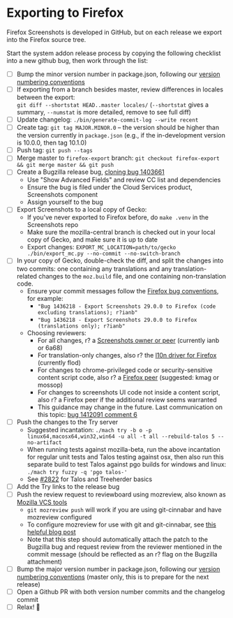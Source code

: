 # Exporting to Firefox

Firefox Screenshots is developed in GitHub, but on each release we export into the Firefox
source tree.

Start the system addon release process by copying the following checklist into a new github bug, then work through the list:

- [ ] Bump the minor version number in package.json, following our [version numbering conventions](https://github.com/mozilla-services/screenshots/issues/2647)
- [ ] If exporting from a branch besides master, review differences in locales between the export: <br> `git diff --shortstat HEAD..master locales/` (`--shortstat` gives a summary, `--numstat` is more detailed, remove to see full diff)
- [ ] Update changelog: `./bin/generate-commit-log --write recent`
- [ ] Create tag: `git tag MAJOR.MINOR.0` – the version should be higher than the version currently in `package.json` (e.g., if the in-development version is 10.0.0, then tag 10.1.0)
- [ ] Push tag: `git push --tags`
- [ ] Merge master to `firefox-export` branch: `git checkout firefox-export && git merge master && git push`
- [ ] Create a Bugzilla release bug, [cloning bug 1403661](https://bugzilla.mozilla.org/enter_bug.cgi?format=__default__&product=Firefox&cloned_bug_id=1403661)
  - Use "Show Advanced Fields" and review CC list and dependencies
  - Ensure the bug is filed under the Cloud Services product, Screenshots component
  - Assign yourself to the bug
- [ ] Export Screenshots to a local copy of Gecko:
  - If you've never exported to Firefox before, do `make .venv` in the Screenshots repo
  - Make sure the mozilla-central branch is checked out in your local copy of Gecko, and make sure it is up to date
  - Export changes: `EXPORT_MC_LOCATION=path/to/gecko ./bin/export_mc.py --no-commit --no-switch-branch`
- [ ] In your copy of Gecko, double-check the diff, and split the changes into two commits: one containing any translations and any translation-related changes to the `moz.build` file, and one containing non-translation code.
  - Ensure your commit messages follow the [Firefox bug conventions](https://mdn.io/Committing_Rules_and_Responsibilities), for example: 
    - `"Bug 1436218 - Export Screenshots 29.0.0 to Firefox (code excluding translations); r?ianb"`
    - `"Bug 1436218 - Export Screenshots 29.0.0 to Firefox (translations only); r?ianb"`
  - Choosing reviewers:
    - For all changes, r? a [Screenshots owner or peer](https://wiki.mozilla.org/Modules/All#Screenshots) (currently ianb or 6a68)
    - For translation-only changes, also r? the [l10n driver for Firefox](https://wiki.mozilla.org/L10n:Mozilla_Team) (currently flod)
    - For changes to chrome-privileged code or security-sensitive content script code, also r? a [Firefox peer](https://wiki.mozilla.org/Modules/All#Firefox) (suggested: kmag or mossop)
    - For changes to screenshots UI code not inside a content script, also r? a Firefox peer if the additional review seems warranted
    - This guidance may change in the future. Last communication on this topic: [bug 1412091 comment 6](https://bugzilla.mozilla.org/show_bug.cgi?id=1412091#c6)
- [ ] Push the changes to the Try server
  - Suggested incantation: `./mach try -b o -p linux64,macosx64,win32,win64 -u all -t all --rebuild-talos 5 --no-artifact`
  - When running tests against mozilla-beta, run the above incantation for regular unit tests and Talos testing against osx, then also run this separate build to test Talos against pgo builds for windows and linux: `./mach try fuzzy -q 'pgo talos-'`
  - See [#2822](https://github.com/mozilla-services/screenshots/issues/2822) for Talos and Treeherder basics
- [ ] Add the Try links to the release bug
- [ ] Push the review request to reviewboard using mozreview, also known as [Mozilla VCS tools](https://mozilla-version-control-tools.readthedocs.io/en/latest/)
  - `git mozreview push` will work if you are using git-cinnabar and have mozreview configured
  - To configure mozreview for use with git and git-cinnabar, see [this helpful blog post](https://sny.no/2016/03/geckogit)
  - Note that this step should automatically attach the patch to the Bugzilla bug and request review from the reviewer mentioned in the commit message (should be reflected as an r? flag on the Bugzilla attachment)
- [ ] Bump the major version number in package.json, following our [version numbering conventions](https://github.com/mozilla-services/screenshots/issues/2647) (master only, this is to prepare for the next release)
- [ ] Open a Github PR with both version number commits and the changelog commit
- [ ] Relax! :beers:
